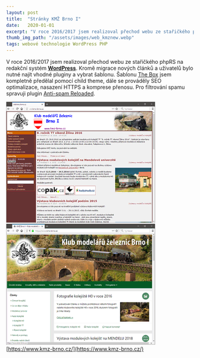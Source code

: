 ```yaml
---
layout: post
title:  "Stránky KMŽ Brno I"
date:   2020-01-01
excerpt: "V roce 2016/2017 jsem realizoval přechod webu ze stařičkého phpRS na redakční systém WordPress."
thumb_img_path: "/assets/images/web_kmznew.webp"
tags: webové technologie WordPress PHP
---
```


V roce 2016/2017 jsem realizoval přechod webu ze stařičkého phpRS na redakční systém __[WordPress](https://cs.wordpress.org/)__. Kromě migrace nových článků a uživatelů bylo nutné najít vhodné pluginy a vybrat šablonu. Šablonu [The Box](https://cs.wordpress.org/themes/the-box/) jsem kompletně předělal pomocí child theme, dále se prováděly SEO optimalizace, nasazení HTTPS a komprese přenosu. Pro filtrování spamu spravuji plugin [Anti-spam Reloaded](https://wordpress.org/plugins/anti-spam-reloaded/).  

![Screenshot before](/assets/images/web_kmzold.webp)
![Screenshot after](/assets/images/web_kmznew.webp)  
[https://www.kmz-brno.cz/](https://www.kmz-brno.cz/)
